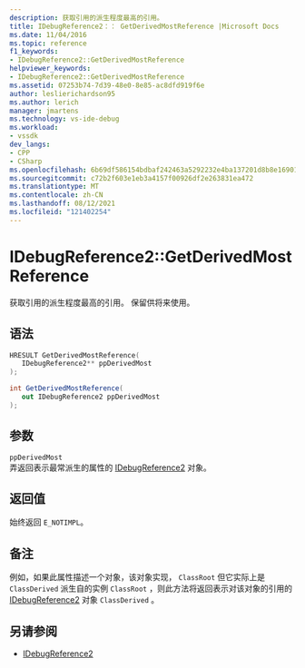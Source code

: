 ```yaml
---
description: 获取引用的派生程度最高的引用。
title: IDebugReference2：： GetDerivedMostReference |Microsoft Docs
ms.date: 11/04/2016
ms.topic: reference
f1_keywords:
- IDebugReference2::GetDerivedMostReference
helpviewer_keywords:
- IDebugReference2::GetDerivedMostReference
ms.assetid: 07253b74-7d39-48e0-8e85-ac8dfd919f6e
author: leslierichardson95
ms.author: lerich
manager: jmartens
ms.technology: vs-ide-debug
ms.workload:
- vssdk
dev_langs:
- CPP
- CSharp
ms.openlocfilehash: 6b69df586154bdbaf242463a5292232e4ba137201d8b8e169015fed2ebf3fe9c
ms.sourcegitcommit: c72b2f603e1eb3a4157f00926df2e263831ea472
ms.translationtype: MT
ms.contentlocale: zh-CN
ms.lasthandoff: 08/12/2021
ms.locfileid: "121402254"
---
```

# <a name="idebugreference2getderivedmostreference"></a>IDebugReference2::GetDerivedMostReference
获取引用的派生程度最高的引用。 保留供将来使用。

## <a name="syntax"></a>语法

```cpp
HRESULT GetDerivedMostReference( 
   IDebugReference2** ppDerivedMost
);
```

```csharp
int GetDerivedMostReference( 
   out IDebugReference2 ppDerivedMost
);
```

## <a name="parameters"></a>参数
`ppDerivedMost`\
弄返回表示最常派生的属性的 [IDebugReference2](../../../extensibility/debugger/reference/idebugreference2.md) 对象。

## <a name="return-value"></a>返回值
 始终返回 `E_NOTIMPL`。

## <a name="remarks"></a>备注
 例如，如果此属性描述一个对象，该对象实现， `ClassRoot` 但它实际上是 `ClassDerived` 派生自的实例 `ClassRoot` ，则此方法将返回表示对该对象的引用的 [IDebugReference2](../../../extensibility/debugger/reference/idebugreference2.md) 对象 `ClassDerived` 。

## <a name="see-also"></a>另请参阅
- [IDebugReference2](../../../extensibility/debugger/reference/idebugreference2.md)
